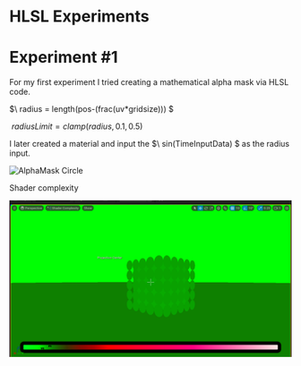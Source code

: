 # HLSL Experiments

# Experiment #1

For my first experiment I tried creating a mathematical alpha mask via HLSL code.

$\ radius =  length(pos-(frac(uv*gridsize))) $

$\ radiusLimit =  clamp(radius, 0.1, 0.5)$

I later created a material and input the $\ sin(TimeInputData) $ as the radius input.

![AlphaMask Circle](https://github.com/AryamaanPB/HLSLExperiments/blob/master/Content/GIF/AlphaMask.gif)

Shader complexity

![AlphaMask Circle Shader Complexity](https://github.com/AryamaanPB/HLSLExperiments/blob/master/Content/Images/AlphaMaskShaderComplexity.png)